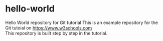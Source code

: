 # hello-world 
Hello World repository for Git tutorial 
This is an example repository for the Git tutoial on https://www.w3schools.com  
This repository is built step by step in the tutorial.
